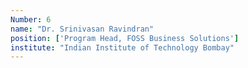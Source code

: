 ```yaml
---
Number: 6
name: "Dr. Srinivasan Ravindran"
position: ['Program Head, FOSS Business Solutions']
institute: "Indian Institute of Technology Bombay"
---
```

